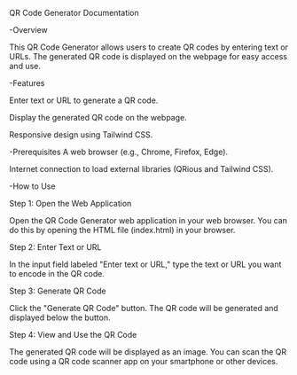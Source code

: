 QR Code Generator Documentation

-Overview

This QR Code Generator allows users to create QR codes by entering text or URLs. The generated QR code is displayed on the webpage for easy access and use.

-Features

Enter text or URL to generate a QR code.

Display the generated QR code on the webpage.

Responsive design using Tailwind CSS.

-Prerequisites
A web browser (e.g., Chrome, Firefox, Edge).

Internet connection to load external libraries (QRious and Tailwind CSS).

-How to Use

Step 1: Open the Web Application

Open the QR Code Generator web application in your web browser. You can do this by opening the HTML file (index.html) in your browser.

Step 2: Enter Text or URL

In the input field labeled "Enter text or URL," type the text or URL you want to encode in the QR code.

Step 3: Generate QR Code

Click the "Generate QR Code" button. The QR code will be generated and displayed below the button.

Step 4: View and Use the QR Code

The generated QR code will be displayed as an image. You can scan the QR code using a QR code scanner app on your smartphone or other devices.
